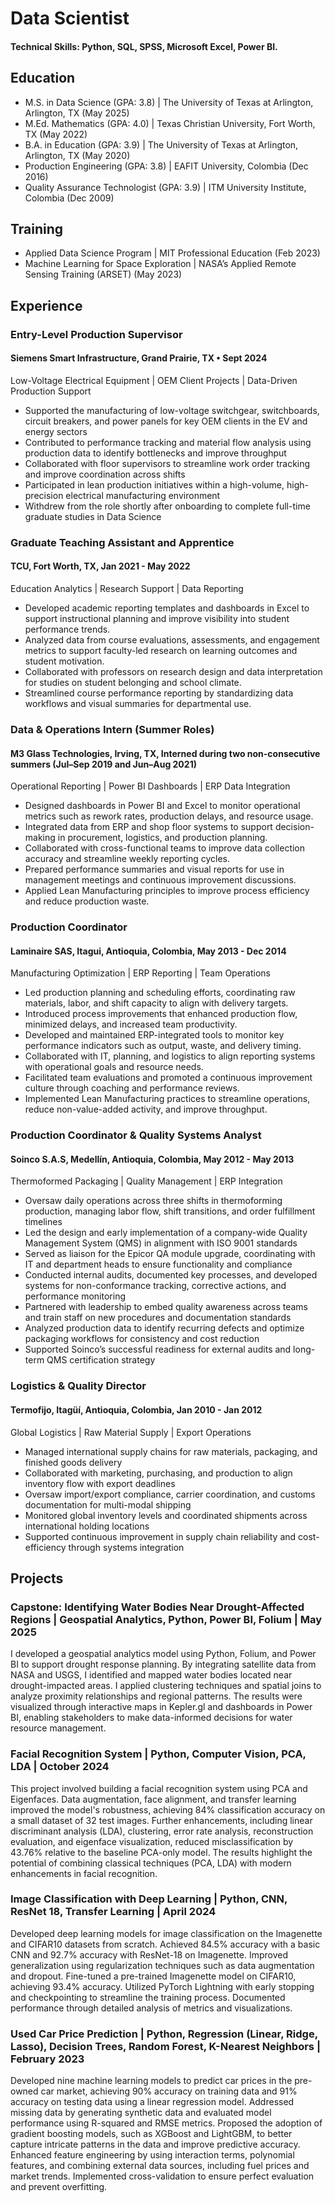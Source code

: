 # Data Scientist

#### Technical Skills: Python, SQL, SPSS, Microsoft Excel, Power BI.

## Education 
- M.S. in Data Science (GPA: 3.8) | The University of Texas at Arlington, Arlington, TX (May 2025)
- M.Ed. Mathematics (GPA: 4.0) | Texas Christian University, Fort Worth, TX (May 2022)
- B.A. in Education (GPA: 3.9) | The University of Texas at Arlington, Arlington, TX (May 2020)
- Production Engineering (GPA: 3.8) | EAFIT University, Colombia (Dec 2016)
- Quality Assurance Technologist (GPA: 3.9) | ITM University Institute, Colombia (Dec 2009)

## Training 
- Applied Data Science Program | MIT Professional Education (Feb 2023)
- Machine Learning for Space Exploration | NASA’s Applied Remote Sensing Training (ARSET) (May 2023)            

## Experience

### Entry-Level Production Supervisor
#### Siemens Smart Infrastructure, Grand Prairie, TX • Sept 2024
Low-Voltage Electrical Equipment | OEM Client Projects | Data-Driven Production Support

- Supported the manufacturing of low-voltage switchgear, switchboards, circuit breakers, and power panels for key OEM clients in the EV and energy sectors
- Contributed to performance tracking and material flow analysis using production data to identify bottlenecks and improve throughput
- Collaborated with floor supervisors to streamline work order tracking and improve coordination across shifts
- Participated in lean production initiatives within a high-volume, high-precision electrical manufacturing environment
- Withdrew from the role shortly after onboarding to complete full-time graduate studies in Data Science

### Graduate Teaching Assistant and Apprentice
#### TCU, Fort Worth, TX, Jan 2021 - May 2022
Education Analytics | Research Support | Data Reporting

- Developed academic reporting templates and dashboards in Excel to support instructional planning and improve visibility into student performance trends.
- Analyzed data from course evaluations, assessments, and engagement metrics to support faculty-led research on learning outcomes and student motivation.
- Collaborated with professors on research design and data interpretation for studies on student belonging and school climate.
- Streamlined course performance reporting by standardizing data workflows and visual summaries for departmental use.

### Data & Operations Intern (Summer Roles)
#### M3 Glass Technologies, Irving, TX, Interned during two non-consecutive summers (Jul–Sep 2019 and Jun–Aug 2021)
Operational Reporting | Power BI Dashboards | ERP Data Integration

- Designed dashboards in Power BI and Excel to monitor operational metrics such as rework rates, production delays, and resource usage.
- Integrated data from ERP and shop floor systems to support decision-making in procurement, logistics, and production planning.
- Collaborated with cross-functional teams to improve data collection accuracy and streamline weekly reporting cycles.
- Prepared performance summaries and visual reports for use in management meetings and continuous improvement discussions.
- Applied Lean Manufacturing principles to improve process efficiency and reduce production waste.

### Production Coordinator
#### Laminaire SAS, Itagui, Antioquia, Colombia, May 2013 - Dec 2014
Manufacturing Optimization | ERP Reporting | Team Operations

- Led production planning and scheduling efforts, coordinating raw materials, labor, and shift capacity to align with delivery targets.
- Introduced process improvements that enhanced production flow, minimized delays, and increased team productivity.
- Developed and maintained ERP-integrated tools to monitor key performance indicators such as output, waste, and delivery timing.
- Collaborated with IT, planning, and logistics to align reporting systems with operational goals and resource needs.
- Facilitated team evaluations and promoted a continuous improvement culture through coaching and performance reviews.
- Implemented Lean Manufacturing practices to streamline operations, reduce non-value-added activity, and improve throughput.

### Production Coordinator & Quality Systems Analyst
#### Soinco S.A.S, Medellín, Antioquia, Colombia, May 2012 - May 2013
Thermoformed Packaging | Quality Management | ERP Integration

- Oversaw daily operations across three shifts in thermoforming production, managing labor flow, shift transitions, and order fulfillment timelines
- Led the design and early implementation of a company-wide Quality Management System (QMS) in alignment with ISO 9001 standards
- Served as liaison for the Epicor QA module upgrade, coordinating with IT and department heads to ensure functionality and compliance
- Conducted internal audits, documented key processes, and developed systems for non-conformance tracking, corrective actions, and performance monitoring
- Partnered with leadership to embed quality awareness across teams and train staff on new procedures and documentation standards
- Analyzed production data to identify recurring defects and optimize packaging workflows for consistency and cost reduction
- Supported Soinco’s successful readiness for external audits and long-term QMS certification strategy

### Logistics & Quality Director
#### Termofijo, Itagüí, Antioquia, Colombia, Jan 2010 - Jan 2012 
Global Logistics | Raw Material Supply | Export Operations

- Managed international supply chains for raw materials, packaging, and finished goods delivery
- Collaborated with marketing, purchasing, and production to align inventory flow with export deadlines
- Oversaw import/export compliance, carrier coordination, and customs documentation for multi-modal shipping
- Monitored global inventory levels and coordinated shipments across international holding locations
- Supported continuous improvement in supply chain reliability and cost-efficiency through systems integration

## Projects

### Capstone: Identifying Water Bodies Near Drought-Affected Regions | Geospatial Analytics, Python, Power BI, Folium | May 2025
I developed a geospatial analytics model using Python, Folium, and Power BI to support drought response planning. By integrating satellite data from NASA and USGS, I identified and mapped water bodies located near drought-impacted areas. I applied clustering techniques and spatial joins to analyze proximity relationships and regional patterns. The results were visualized through interactive maps in Kepler.gl and dashboards in Power BI, enabling stakeholders to make data-informed decisions for water resource management.

### Facial Recognition System | Python, Computer Vision, PCA, LDA | October 2024
This project involved building a facial recognition system using PCA and Eigenfaces. Data augmentation, face alignment, and transfer learning improved the model's robustness, achieving 84% classification accuracy on a small dataset of 32 test images. Further enhancements, including linear discriminant analysis (LDA), clustering, error rate analysis, reconstruction evaluation, and eigenface visualization, reduced misclassification by 43.76% relative to the baseline PCA-only model. The results highlight the potential of combining classical techniques (PCA, LDA) with modern enhancements in facial recognition.

### Image Classification with Deep Learning | Python, CNN, ResNet 18, Transfer Learning | April 2024
Developed deep learning models for image classification on the Imagenette and CIFAR10 datasets from scratch. Achieved 84.5% accuracy with a basic CNN and 92.7% accuracy with ResNet-18 on Imagenette. Improved generalization using regularization techniques such as data augmentation and dropout. Fine-tuned a pre-trained Imagenette model on CIFAR10, achieving 93.4% accuracy. Utilized PyTorch Lightning with early stopping and checkpointing to streamline the training process. Documented performance through detailed analysis of metrics and visualizations.
 
### Used Car Price Prediction | Python, Regression (Linear, Ridge, Lasso), Decision Trees, Random Forest, K-Nearest Neighbors | February 2023
Developed nine machine learning models to predict car prices in the pre-owned car market, achieving 90% accuracy on training data and 91% accuracy on testing data using a linear regression model. Addressed missing data by generating synthetic data and evaluated model performance using R-squared and RMSE metrics. Proposed the adoption of gradient boosting models, such as XGBoost and LightGBM, to better capture intricate patterns in the data and improve predictive accuracy. Enhanced feature engineering by using interaction terms, polynomial features, and combining external data sources, including fuel prices and market trends. Implemented cross-validation to ensure perfect evaluation and prevent overfitting.







